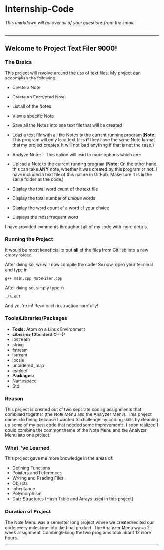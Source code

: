 # Internship-Code

###### This markdown will go over all of your questions from the email.
---
## Welcome to Project __Text Filer 9000!__
### The Basics

This project will revolve around the use of text files. My project can accomplish the following:
- Create a Note
- Create an Encrypted Note
- List all of the Notes
- View a specific Note
- Save all the Notes into one text file that will be created
- Load a text file with all the Notes to the current running program (__Note:__ This program will only load text files __if__ they have the same Note format that my project creates. It will not load anything if that is not the case.)
- Analyze Notes - This option will lead to more options which are:
 - Upload a Note to the current running program (__Note:__ On the other hand, this can take __ANY__ note, whether it was created by this program or not. I have included a text file of this nature in GitHub. Make sure it is in the same folder as the code.)
 - Display the total word count of the text file
 - Display the total number of _unique_ words
 - Display the word count of a word of your choice

 - Displays the most frequent word


 I have provided comments throughout all of my code with more details.

### Running the Project

It would be most beneficial to put __all__ of the files from GitHub into a new empty folder.

After doing so, we will now compile the code! So now, open your terminal and type in

`g++ main.cpp NoteFiler.cpp`

After doing so, simply type in

`./a.out`

And you're in! Read each instruction carefully!

### Tools/Libraries/Packages
- __Tools:__ Atom on a Linux Environment
- __Libraries (Standard C++):__
 - iostream
 - string
 - fstream
 - istream
 - locale
 - unordered_map
 - cstddef
- __Packages:__
 - Namespace
 - Std

### Reason
This project is created out of two separate coding assignments that I combined together (the Note Menu and the Analyzer Menu). This project came into being because I wanted to challenge my coding skills by cleaning up some of my past code that needed some improvements. I soon realized I could combine the common theme of the Note Menu and the Analyzer Menu into one project.

### What I've Learned
This project gave me more knowledge in the areas of:
 - Defining Functions
 - Pointers and References
 - Writing and Reading Files
 - Objects
 - Inheritance
 - Polymorphism
 - Data Structures (Hash Table and Arrays used in this project)


### Duration of Project
The Note Menu was a semester long project where we created/edited our code every milestone into the final product. The Analyzer Menu was a 2 week assignment. Combing/Fixing the two programs took about 12 more hours.

---
